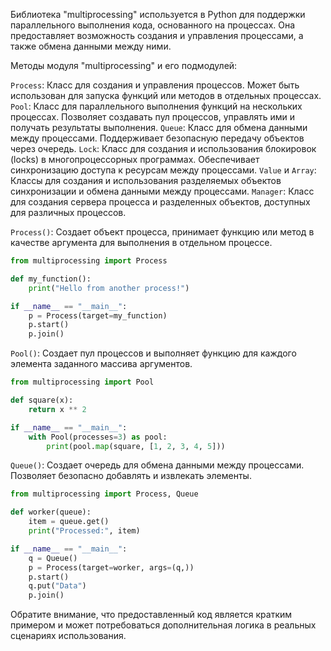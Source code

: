Библиотека "multiprocessing" используется в Python для поддержки параллельного выполнения кода, основанного на процессах.
Она предоставляет возможность создания и управления процессами, а также обмена данными между ними.

Методы модуля "multiprocessing" и его подмодулей:

`Process`: Класс для создания и управления процессов. Может быть использован для запуска функций или методов в отдельных процессах.
`Pool`: Класс для параллельного выполнения функций на нескольких процессах. Позволяет создавать пул процессов, управлять ими и получать результаты выполнения.
`Queue`: Класс для обмена данными между процессами. Поддерживает безопасную передачу объектов через очередь.
`Lock`: Класс для создания и использования блокировок (locks) в многопроцессорных программах. Обеспечивает синхронизацию доступа к ресурсам между процессами.
`Value` и `Array`: Классы для создания и использования разделяемых объектов синхронизации и обмена данными между процессами.
`Manager`: Класс для создания сервера процесса и разделенных объектов, доступных для различных процессов.

`Process()`: Создает объект процесса, принимает функцию или метод в качестве аргумента для выполнения в отдельном процессе.

```python
from multiprocessing import Process

def my_function():
    print("Hello from another process!")

if __name__ == "__main__":
    p = Process(target=my_function)
    p.start()
    p.join()
```

`Pool()`: Создает пул процессов и выполняет функцию для каждого элемента заданного массива аргументов.

```python
from multiprocessing import Pool

def square(x):
    return x ** 2

if __name__ == "__main__":
    with Pool(processes=3) as pool:
        print(pool.map(square, [1, 2, 3, 4, 5]))
```

`Queue()`: Создает очередь для обмена данными между процессами. Позволяет безопасно добавлять и извлекать элементы.

```python
from multiprocessing import Process, Queue

def worker(queue):
    item = queue.get()
    print("Processed:", item)

if __name__ == "__main__":
    q = Queue()
    p = Process(target=worker, args=(q,))
    p.start()
    q.put("Data")
    p.join()
```

Обратите внимание, что предоставленный код является кратким примером и может потребоваться дополнительная логика в реальных сценариях использования.
